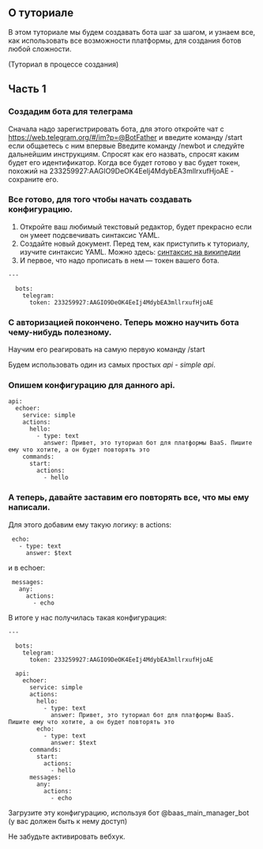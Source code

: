 ## О туториале
В этом туториале мы будем создавать бота шаг за шагом, и узнаем все, 
как использовать все возможности платформы, для создания ботов любой 
сложности.

(Туториал в процессе создания)

## Часть 1

### Создадим бота для телеграма

Сначала надо зарегистрировать бота, для этого откройте чат с https://web.telegram.org/#/im?p=@BotFather и введите команду /start если общаетесь с ним впервые
Введите команду /newbot и следуйте дальнейшим инструкциям. Спросят как его назвать, спросят каким будет его идентификатор.
Когда все будет готово у вас будет токен, похожий на 233259927:AAGIO9DeOK4EeIj4MdybEA3mllrxufHjoAE - сохраните его.

### Все готово, для того чтобы начать создавать конфигурацию.

1. Откройте ваш любимый текстовый редактор, будет прекрасно если он умеет подсвечивать синтаксис YAML.
1. Создайте новый документ. Перед тем, как приступить к туториалу, изучите синтаксис YAML. Можно здесь: 
[синтаксис на википедии](https://ru.wikipedia.org/wiki/YAML)
1. И первое, что надо прописать в нем — токен вашего бота.

```
---

  bots:
    telegram:
      token: 233259927:AAGIO9DeOK4EeIj4MdybEA3mllrxufHjoAE
```

### С авторизацией покончено. Теперь можно научить бота чему-нибудь полезному.

Научим его реагировать на самую первую команду /start

Будем использовать один из самых простых *api* - *simple api*.

### Опишем конфигурацию для данного api.

```
api:
  echoer:
    service: simple
    actions:
      hello:
        - type: text
          answer: Привет, это туториал бот для платформы BaaS. Пишите ему что хотите, а он будет повторять это
    commands:
      start:
        actions:
          - hello
```

### А теперь, давайте заставим его повторять все, что мы ему написали.

Для этого добавим ему такую логику:
в actions:

     echo:
       - type: text
         answer: $text

и в echoer:

     messages:
       any:
         actions:
           - echo

В итоге у нас получилась такая конфигурация:

```
---

  bots:
    telegram:
      token: 233259927:AAGIO9DeOK4EeIj4MdybEA3mllrxufHjoAE

  api:
    echoer:
      service: simple
      actions:
        hello:
          - type: text
            answer: Привет, это туториал бот для платформы BaaS. Пишите ему что хотите, а он будет повторять это
        echo:
          - type: text
            answer: $text
      commands:
        start:
          actions:
            - hello
      messages:
        any:
          actions:
            - echo
```

Загрузите эту конфигурацию, используя бот @baas_main_manager_bot (у вас должен быть к нему доступ)

Не забудьте активировать вебхук.
